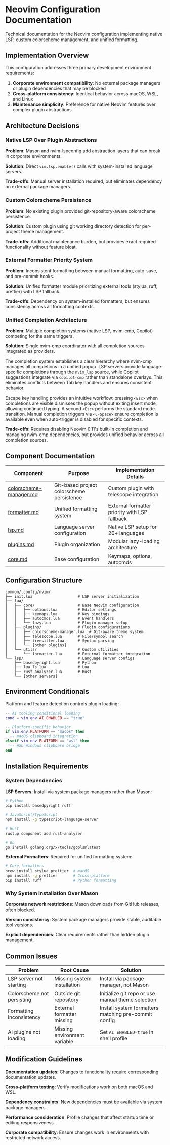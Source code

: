 # Neovim Configuration Documentation

Technical documentation for the Neovim configuration implementing native LSP, custom colorscheme management, and unified formatting.

## Implementation Overview

This configuration addresses three primary development environment requirements:

1. **Corporate environment compatibility**: No external package managers or plugin dependencies that may be blocked
2. **Cross-platform consistency**: Identical behavior across macOS, WSL, and Linux
3. **Maintenance simplicity**: Preference for native Neovim features over complex plugin abstractions

## Architecture Decisions

### Native LSP Over Plugin Abstractions

**Problem**: Mason and nvim-lspconfig add abstraction layers that can break in corporate environments.

**Solution**: Direct `vim.lsp.enable()` calls with system-installed language servers.

**Trade-offs**: Manual server installation required, but eliminates dependency on external package managers.

### Custom Colorscheme Persistence

**Problem**: No existing plugin provided git-repository-aware colorscheme persistence.

**Solution**: Custom plugin using git working directory detection for per-project theme management.

**Trade-offs**: Additional maintenance burden, but provides exact required functionality without feature bloat.

### External Formatter Priority System

**Problem**: Inconsistent formatting between manual formatting, auto-save, and pre-commit hooks.

**Solution**: Unified formatter module prioritizing external tools (stylua, ruff, prettier) with LSP fallback.

**Trade-offs**: Dependency on system-installed formatters, but ensures consistency across all formatting contexts.

### Unified Completion Architecture

**Problem**: Multiple completion systems (native LSP, nvim-cmp, Copilot) competing for the same triggers.

**Solution**: Single nvim-cmp coordinator with all completion sources integrated as providers.

The completion system establishes a clear hierarchy where nvim-cmp manages all completions in a unified popup. LSP servers provide language-specific completions through the `nvim_lsp` source, while Copilot suggestions integrate via `copilot-cmp` rather than standalone overlays. This eliminates conflicts between Tab key handlers and ensures consistent behavior.

Escape key handling provides an intuitive workflow: pressing `<Esc>` when completions are visible dismisses the popup without exiting insert mode, allowing continued typing. A second `<Esc>` performs the standard mode transition. Manual completion triggers via `<C-Space>` ensure completion is available even when auto-trigger is disabled for specific contexts.

**Trade-offs**: Requires disabling Neovim 0.11's built-in completion and managing nvim-cmp dependencies, but provides unified behavior across all completion sources.

## Component Documentation

| Component | Purpose | Implementation Details |
|-----------|---------|----------------------|
| [colorscheme-manager.md](./colorscheme-manager.md) | Git-based project colorscheme persistence | Custom plugin with telescope integration |
| [formatter.md](./formatter.md) | Unified formatting system | External formatter priority with LSP fallback |
| [lsp.md](./lsp.md) | Language server configuration | Native LSP setup for 20+ languages |
| [plugins.md](./plugins.md) | Plugin organization | Modular lazy-loading architecture |
| [core.md](./core.md) | Base configuration | Keymaps, options, autocmds |

## Configuration Structure

```text
common/.config/nvim/
├── init.lua                    # LSP server initialization
├── lua/
│   ├── core/                   # Base Neovim configuration
│   │   ├── options.lua         # Editor settings
│   │   ├── keymaps.lua         # Key bindings
│   │   ├── autocmds.lua        # Event handlers
│   │   └── lazy.lua            # Plugin manager setup
│   ├── plugins/                # Plugin configurations
│   │   ├── colorscheme-manager.lua  # Git-aware theme system
│   │   ├── telescope.lua       # File/symbol search
│   │   ├── treesitter.lua      # Syntax parsing
│   │   └── [other plugins]
│   └── utils/                  # Custom utilities
│       └── formatter.lua       # External formatter integration
└── lsp/                        # Language server configs
    ├── basedpyright.lua        # Python
    ├── lua_ls.lua              # Lua
    ├── rust_analyzer.lua       # Rust
    └── [other servers]
```

## Environment Conditionals

Platform and feature detection controls plugin loading:

```lua
-- AI tooling conditional loading
cond = vim.env.AI_ENABLED == "true"

-- Platform-specific behavior
if vim.env.PLATFORM == "macos" then
  -- macOS clipboard integration
elseif vim.env.PLATFORM == "wsl" then  
  -- WSL Windows clipboard bridge
end
```

## Installation Requirements

### System Dependencies

**LSP Servers**: Install via system package managers rather than Mason:

```bash
# Python
pip install basedpyright ruff

# JavaScript/TypeScript  
npm install -g typescript-language-server

# Rust
rustup component add rust-analyzer

# Go
go install golang.org/x/tools/gopls@latest
```

**External Formatters**: Required for unified formatting system:

```bash
# Core formatters
brew install stylua prettier  # macOS
npm install -g prettier       # Cross-platform
pip install ruff              # Python formatting
```

### Why System Installation Over Mason

**Corporate network restrictions**: Mason downloads from GitHub releases, often blocked.

**Version consistency**: System package managers provide stable, auditable tool versions.

**Explicit dependencies**: Clear requirements rather than hidden plugin management.

## Common Issues

| Problem | Root Cause | Solution |
|---------|------------|----------|
| LSP server not starting | Missing system installation | Install via package manager, not Mason |
| Colorscheme not persisting | Outside git repository | Initialize git repo or use manual theme selection |
| Formatting inconsistency | External formatter missing | Install system formatters matching pre-commit config |
| AI plugins not loading | Missing environment variable | Set `AI_ENABLED=true` in shell profile |

## Modification Guidelines

**Documentation updates**: Changes to functionality require corresponding documentation updates.

**Cross-platform testing**: Verify modifications work on both macOS and WSL.

**Dependency constraints**: New dependencies must be available via system package managers.

**Performance consideration**: Profile changes that affect startup time or editing responsiveness.

**Corporate compatibility**: Ensure changes work in environments with restricted network access.
